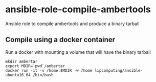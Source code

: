 # ansible-role-compile-ambertools

Ansible role to compile ambertools and produce a binary tarball

## Compile using a docker container

Run a docker with mounting a volume that will have the binary tarball

```
mkdir ambertar
export MDIR=`pwd`/ambertar
docker run -it -v /home:$MDIR -w /home lipcomputing/ansible-ubuntu16.04 /bin/bash

```
